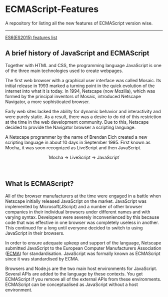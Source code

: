 # ECMAScript-Features
A repository for listing all the new features of ECMAScript version wise.

___

[ES6(ES2015) features list](https://test.com)

<h2><b> A brief history of JavaScript and ECMAScript</b></h2>

Together with HTML and CSS, the programming language JavaScript is one of the three main technologies used to create webpages.

The first web browser with a graphical user interface was called Mosaic. Its initial release in 1993 marked a turning point in the quick evolution of the internet into what it is today. In 1994, Netscape (now Mozilla), which was formed by the principal inventors of Mosaic, introduced Netscape Navigator, a more sophisticated browser.

Early web sites lacked the ability for dynamic behavior and interactivity and were purely static. As a result, there was a desire to do rid of this restriction at the time in the web development community. Due to this, Netscape decided to provide the Navigator browser a scripting language.

A Netscape programmer by the name of Brendan Eich created a new scripting language in about 10 days in September 1995. First known as Mocha, it was soon recognized as LiveScript and then JavaScript.

<center> `Mocha -> LiveScript -> JavaScript`</center>
<br><br>

## What Is ECMAScript?

All of the browser manufacturers at the time were engaged in a battle when Netscape initially released JavaScript on the market. JavaScript was implemented by Microsoft(JScript) and a number of other browser companies in their individual browsers under different names and with varying syntax. Developers were severely inconvenienced by this because code that was effective in one browser was completely useless in another. This continued for a long until everyone decided to switch to using JavaScript in their browsers.

In order to ensure adequate upkeep and support of the language, Netscape submitted JavaScript to the European Computer Manufacturers Association ([ECMA](https://www.ecma-international.org/)) for standardisation. JavaScript was formally known as ECMAScript since it was standardised by ECMA.

Browsers and Node.js are the two main host environments for JavaScript. Several APIs are added to the language by these contexts. You get ECMAScript if you remove all of the external APIs from these environments. ECMAScript can be conceptualised as JavaScript without a host environment.